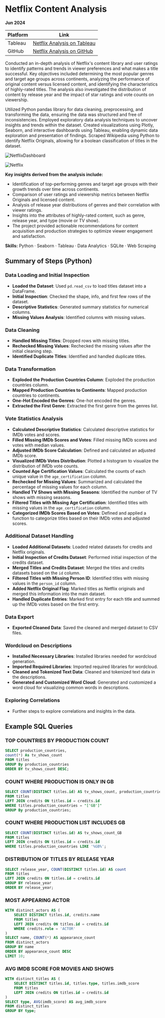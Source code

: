 # Netflix Content Analysis

**Jun 2024**

| Platform | Link                                                                                                           |
|----------|----------------------------------------------------------------------------------------------------------------|
| Tableau  | [Netflix Analysis on Tableau](https://public.tableau.com/app/profile/pinar.gibson/viz/Netflix_analysis_17188796913460/Netflixthroughtheyears) |
| GitHub   | [Netflix Analysis on GitHub](https://github.com/PinarGib/Netflix-Analysis)                                     |


Conducted an in-depth analysis of Netflix's content library and user ratings to identify patterns and trends in viewer preferences and what makes a title successful. Key objectives included determining the most popular genres and target age groups across continents, analyzing the performance of original content versus licensed content, and identifying the characteristics of highly-rated titles. The analysis also investigated the distribution of content by release year and the impact of star ratings and vote counts on viewership.

Utilized Python pandas library for data cleaning, preprocessing, and transforming the data, ensuring the data was structured and free of inconsistencies. Employed exploratory data analysis techniques to uncover insights and trends within the dataset. Created visualizations using Plotly, Seaborn, and interactive dashboards using Tableau, enabling dynamic data exploration and presentation of findings. Scraped Wikipedia using Python to identify Netflix Originals, allowing for a boolean classification of titles in the dataset.

![NetflixDashboard](NetflixDashboard.png)

![Netflix](Netflix.png)

**Key insights derived from the analysis include:**

- Identification of top-performing genres and target age groups with their growth trends over time across continents.
- Comparison of user ratings and viewership metrics between Netflix Originals and licensed content.
- Analysis of release year distributions of genres and their correlation with viewer ratings.
- Insights into the attributes of highly-rated content, such as genre, release year, and type (movie or TV show).
- The project provided actionable recommendations for content acquisition and production strategies to optimize viewer engagement and satisfaction.


**Skills:** Python · Seaborn · Tableau · Data Analytics · SQLite · Web Scraping

## Summary of Steps (Python)

### Data Loading and Initial Inspection
- **Loaded the Dataset**: Used `pd.read_csv` to load titles dataset into a DataFrame.
- **Initial Inspection**: Checked the shape, info, and first few rows of the dataset.
- **Descriptive Statistics**: Generated summary statistics for numerical columns.
- **Missing Values Analysis**: Identified columns with missing values.

### Data Cleaning
- **Handled Missing Titles**: Dropped rows with missing titles.
- **Rechecked Missing Values**: Rechecked the missing values after the initial cleaning step.
- **Identified Duplicate Titles**: Identified and handled duplicate titles.

### Data Transformation
- **Exploded the Production Countries Column**: Exploded the production countries column.
- **Mapped Production Countries to Continents**: Mapped production countries to continents.
- **One-Hot Encoded the Genres**: One-hot encoded the genres.
- **Extracted the First Genre**: Extracted the first genre from the genres list.

### Vote Statistics Analysis
- **Calculated Descriptive Statistics**: Calculated descriptive statistics for IMDb votes and scores.
- **Filled Missing IMDb Scores and Votes**: Filled missing IMDb scores and votes with median values.
- **Adjusted IMDb Score Calculation**: Defined and calculated an adjusted IMDb score.
- **Visualized IMDb Votes Distribution**: Plotted a histogram to visualize the distribution of IMDb vote counts.
- **Counted Age Certification Values**: Calculated the counts of each unique value in the `age_certification` column.
- **Rechecked for Missing Values**: Summarized and calculated the percentage of missing values for each column.
- **Handled TV Shows with Missing Seasons**: Identified the number of TV shows with missing seasons.
- **Filtered Titles with Missing Age Certification**: Identified titles with missing values in the `age_certification` column.
- **Categorized IMDb Scores Based on Votes**: Defined and applied a function to categorize titles based on their IMDb votes and adjusted scores.

### Additional Dataset Handling
- **Loaded Additional Datasets**: Loaded related datasets for credits and Netflix originals.
- **Initial Inspection of Credits Dataset**: Performed initial inspection of the credits dataset.
- **Merged Titles and Credits Dataset**: Merged the titles and credits datasets based on the `id` column.
- **Filtered Titles with Missing Person ID**: Identified titles with missing values in the `person_id` column.
- **Added Netflix Original Flag**: Marked titles as Netflix originals and merged this information into the main dataset.
- **Handled Duplicate Entries**: Marked first entry for each title and summed up the IMDb votes based on the first entry.

### Data Export
- **Exported Cleaned Data**: Saved the cleaned and merged dataset to CSV files.

### Wordcloud on Descriptions
- **Installed Necessary Libraries**: Installed libraries needed for wordcloud generation.
- **Imported Required Libraries**: Imported required libraries for wordcloud.
- **Cleaned and Tokenized Text Data**: Cleaned and tokenized text data in the descriptions.
- **Generated and Customized Word Cloud**: Generated and customized a word cloud for visualizing common words in descriptions.

### Exploring Correlations
- Further steps to explore correlations and insights in the data.

## Example SQL Queries

### TOP COUNTRIES BY PRODUCTION COUNT

```sql
SELECT production_countries, 
count(*) As tv_shows_count
FROM titles
GROUP By production_countries
ORDER BY tv_shows_count DESC;
```

### COUNT WHERE PRODUCTION IS ONLY IN GB

```sql
SELECT COUNT(DISTINCT titles.id) AS tv_shows_count, production_countries 
FROM titles
LEFT JOIN credits ON titles.id = credits.id
WHERE titles.production_countries = "['GB']"
GROUP By production_countries;
```

### COUNT WHERE PRODUCTION LIST INCLUDES GB

```sql
SELECT COUNT(DISTINCT titles.id) AS tv_shows_count_GB
FROM titles
LEFT JOIN credits ON titles.id = credits.id
WHERE titles.production_countries LIKE '%GB%';
```

### DISTRIBUTION OF TITLES BY RELEASE YEAR

```sql
SELECT release_year, COUNT(DISTINCT titles.id) AS count 
FROM titles
LEFT JOIN credits ON titles.id = credits.id 
GROUP BY release_year
ORDER BY release_year;
```

### MOST APPEARING ACTOR

```sql
WITH distinct_actors AS (
    SELECT DISTINCT titles.id, credits.name
    FROM titles
    LEFT JOIN credits ON titles.id = credits.id
    WHERE credits.role = 'ACTOR'
)
SELECT name, COUNT(*) AS appearance_count
FROM distinct_actors
GROUP BY name
ORDER BY appearance_count DESC
LIMIT 10;
```

### AVG IMDB SCORE FOR MOVIES AND SHOWS

```sql
WITH distinct_titles AS (
    SELECT DISTINCT titles.id, titles.type, titles.imdb_score
    FROM titles
    LEFT JOIN credits ON titles.id = credits.id
)
SELECT type, AVG(imdb_score) AS avg_imdb_score
FROM distinct_titles
GROUP BY type;
```
